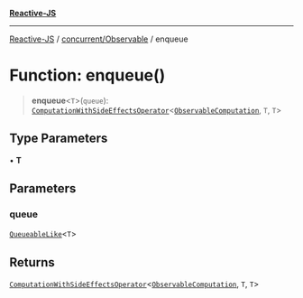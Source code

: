 [**Reactive-JS**](../../../README.md)

***

[Reactive-JS](../../../README.md) / [concurrent/Observable](../README.md) / enqueue

# Function: enqueue()

> **enqueue**\<`T`\>(`queue`): [`ComputationWithSideEffectsOperator`](../../../computations/type-aliases/ComputationWithSideEffectsOperator.md)\<[`ObservableComputation`](../interfaces/ObservableComputation.md), `T`, `T`\>

## Type Parameters

• **T**

## Parameters

### queue

[`QueueableLike`](../../../utils/interfaces/QueueableLike.md)\<`T`\>

## Returns

[`ComputationWithSideEffectsOperator`](../../../computations/type-aliases/ComputationWithSideEffectsOperator.md)\<[`ObservableComputation`](../interfaces/ObservableComputation.md), `T`, `T`\>
